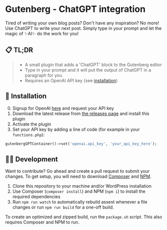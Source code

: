 # Gutenberg - ChatGPT integration

Tired of writing your own blog posts? Don't have any inspiration? No more! Use ChatGPT to write your next post. Simply type in your prompt and let the magic of ✨AI✨ do the work for you!

## 📋 TL;DR
> - A small plugin that adds a 'ChatGPT' block to the Gutenberg editor
> - Type in your prompt and it will put the output of ChatGPT in a paragraph for you
> - Requires an OpenAI API key (see [installation](#-installation))

## 🔧 Installation
0. Signup for OpenAI [here](https://beta.openai.com/signup) and request your API key
1. Download the latest release from [the releases page](https://github.com/sanderdekroon/Gutenberg-ChatGPT/releases) and install this plugin
2. Activate the plugin
3. Set your API key by adding a line of code (for example in your `functions.php`):

```php
gutenbergGPTContainer()->set('openai.api_key', 'your_api_key_here');
```

## 🧑‍💻 Development
Want to contribute? Go ahead and create a pull request to submit your changes. To get setup, you will need to download [Composer](https://getcomposer.org/) and [NPM](https://www.npmjs.com/).

1. Clone this repository to your machine and/or WordPress installation
2. Use Composer (`composer install`) and NPM (`npm i`) to install the required dependencies
3. Run `npm run watch` to automatically rebuild assest whenever a file changes or run `npm run build` for a one-off build. 

To create an optimized and zipped build, run the `package.sh` script. This also requires Composer and NPM to run.


